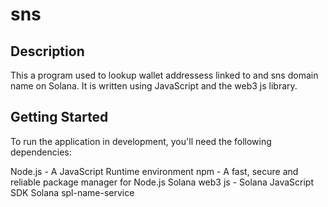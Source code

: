 # sns

## Description
This a program used to lookup wallet addressess linked to and sns domain name on Solana. It is written using JavaScript and the web3 js library.

## Getting Started
To run the application in development, you'll need the following dependencies:

Node.js - A JavaScript Runtime environment
npm - A fast, secure and reliable package manager for Node.js
Solana web3 js - Solana JavaScript SDK
Solana spl-name-service


